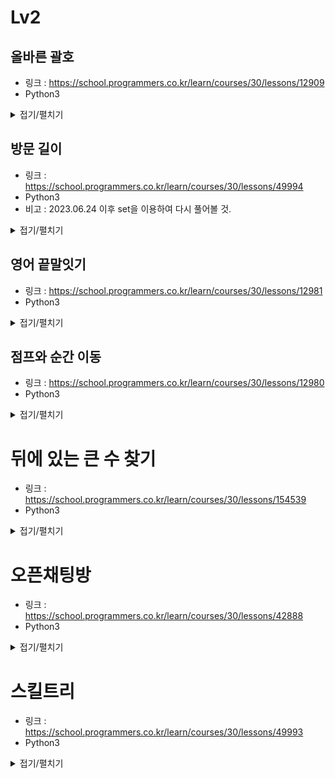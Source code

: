 # Lv2


## 올바른 괄호

-   링크 : https://school.programmers.co.kr/learn/courses/30/lessons/12909
-   Python3

<details>
<summary>접기/펼치기</summary>

```py
def solution(s):
    answer = []
    for i in s:
        if i =="(":
            answer.append(i)
        else:
            if(len(answer)<1):
                return False
            answer.pop()
    if len(answer)>0:
        return False
    return True
```
</details>


## 방문 길이

-   링크 : https://school.programmers.co.kr/learn/courses/30/lessons/49994
-   Python3
-   비고 : 2023.06.24 이후 set을 이용하여 다시 풀어볼 것.

<details>
<summary>접기/펼치기</summary>

```py
def solution(dirs):
    answer = 0
    location = [0,0]
    xRoad = [[0 for j in range(11)] for i in range(11)]
    yRoad = [[0 for j in range(11)] for i in range(11)]
    for i in dirs:
        if i == "U":
            y = location[1] - 1
            if y < -5:
                continue
            y = y + 5
            if yRoad[location[0]][y] == 0:
                answer += 1
                yRoad[location[0]][y] = 1
            location[1] = y - 5
        elif i == "D":
            y = location[1]
            if y + 1 > 5:
                continue
            y = y + 5
            if yRoad[location[0]][y] == 0:
                answer += 1
                yRoad[location[0]][y] = 1
            location[1] = y - 4
        elif i == "L":
            x = location[0] - 1
            if x < -5:
                continue
            x = x + 5
            if xRoad[x][location[1]] == 0:
                answer += 1
                xRoad[x][location[1]] = 1
            location[0] = x - 5
        else:
            x = location[0]
            if x + 1 > 5:
                continue
            x = x + 5
            if xRoad[x][location[1]] == 0:
                answer += 1
                xRoad[x][location[1]] = 1
            location[0] = x - 4
    return answer
```
</details>


## 영어 끝말잇기

-   링크 : https://school.programmers.co.kr/learn/courses/30/lessons/12981
-   Python3

<details>
<summary>접기/펼치기</summary>

```py
def solution(n, words):
    answer = [0,0]
    wordCheck = [words[0]]
    for i in range(1,len(words)):
        if words[i][0] != words[i-1][-1] or words[i] in wordCheck:
            answer[0] = i%n + 1
            answer[1] = i//n +1
            break
        wordCheck.append(words[i])
    return answer
```
</details>


## 점프와 순간 이동

-   링크 : https://school.programmers.co.kr/learn/courses/30/lessons/12980
-   Python3

<details>
<summary>접기/펼치기</summary>

```py
def solution(n):
    ans = 0
    while n > 0:
        ans += n % 2
        n = n // 2
    return ans
```
</details>


# 뒤에 있는 큰 수 찾기

-   링크 : https://school.programmers.co.kr/learn/courses/30/lessons/154539
-   Python3

<details>
<summary>접기/펼치기</summary>

```py
def solution(numbers):
    answer = [-1 for i in range(len(numbers))]
    stackArr = []
    pass
    for idx, i in enumerate(numbers):
        while stackArr and numbers[stackArr[-1]] < i:
            answer[stackArr.pop()] = i
        stackArr.append(idx)
    return answer
```
</details>


# 오픈채팅방

-   링크 : https://school.programmers.co.kr/learn/courses/30/lessons/42888
-   Python3

<details>
<summary>접기/펼치기</summary>

```py
nickname = {}
messageLog = []
def recordLog(record):
    recordStrArr = record.split(" ")
    if recordStrArr[0] == "Enter":
        nickname[recordStrArr[1]] = recordStrArr[2]
        messageLog.append([1,recordStrArr[1]])
    elif recordStrArr[0] == "Leave":
        messageLog.append([2,recordStrArr[1]])
    else:
        nickname[recordStrArr[1]] = recordStrArr[2]
def printLog(log):
    result = f'{nickname[log[1]]}님이 {"들어왔습니다" if log[0]==1 else "나갔습니다"}.'
    return result
def solution(record):
    answer = []
    for i in record:
        recordLog(i)
    for i in messageLog:
        answer.append(printLog(i))
    return answer
```
</details>


# 스킬트리

-   링크 : https://school.programmers.co.kr/learn/courses/30/lessons/49993
-   Python3

<details>
<summary>접기/펼치기</summary>

```py
import re
def solution(skill, skill_trees):
    answer = 0
    for tree in skill_trees:
        tree = re.sub(f'[^{skill}]','',tree)
        if skill.find(tree) == 0:
            answer += 1
    return answer
```
</details>
